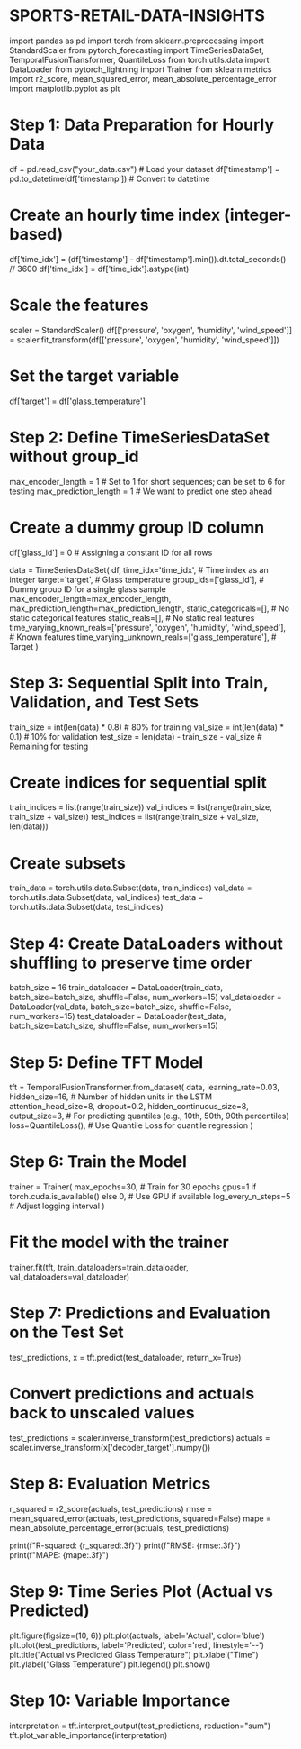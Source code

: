 # SPORTS-RETAIL-DATA-INSIGHTS

import pandas as pd
import torch
from sklearn.preprocessing import StandardScaler
from pytorch_forecasting import TimeSeriesDataSet, TemporalFusionTransformer, QuantileLoss
from torch.utils.data import DataLoader
from pytorch_lightning import Trainer
from sklearn.metrics import r2_score, mean_squared_error, mean_absolute_percentage_error
import matplotlib.pyplot as plt

# Step 1: Data Preparation for Hourly Data
df = pd.read_csv("your_data.csv")  # Load your dataset
df['timestamp'] = pd.to_datetime(df['timestamp'])  # Convert to datetime

# Create an hourly time index (integer-based)
df['time_idx'] = (df['timestamp'] - df['timestamp'].min()).dt.total_seconds() // 3600
df['time_idx'] = df['time_idx'].astype(int)

# Scale the features
scaler = StandardScaler()
df[['pressure', 'oxygen', 'humidity', 'wind_speed']] = scaler.fit_transform(df[['pressure', 'oxygen', 'humidity', 'wind_speed']])

# Set the target variable
df['target'] = df['glass_temperature']

# Step 2: Define TimeSeriesDataSet without group_id
max_encoder_length = 1  # Set to 1 for short sequences; can be set to 6 for testing
max_prediction_length = 1  # We want to predict one step ahead

# Create a dummy group ID column
df['glass_id'] = 0  # Assigning a constant ID for all rows

data = TimeSeriesDataSet(
    df,
    time_idx='time_idx',  # Time index as an integer
    target='target',  # Glass temperature
    group_ids=['glass_id'],  # Dummy group ID for a single glass sample
    max_encoder_length=max_encoder_length,
    max_prediction_length=max_prediction_length,
    static_categoricals=[],  # No static categorical features
    static_reals=[],  # No static real features
    time_varying_known_reals=['pressure', 'oxygen', 'humidity', 'wind_speed'],  # Known features
    time_varying_unknown_reals=['glass_temperature'],  # Target
)

# Step 3: Sequential Split into Train, Validation, and Test Sets
train_size = int(len(data) * 0.8)  # 80% for training
val_size = int(len(data) * 0.1)  # 10% for validation
test_size = len(data) - train_size - val_size  # Remaining for testing

# Create indices for sequential split
train_indices = list(range(train_size))
val_indices = list(range(train_size, train_size + val_size))
test_indices = list(range(train_size + val_size, len(data)))

# Create subsets
train_data = torch.utils.data.Subset(data, train_indices)
val_data = torch.utils.data.Subset(data, val_indices)
test_data = torch.utils.data.Subset(data, test_indices)

# Step 4: Create DataLoaders without shuffling to preserve time order
batch_size = 16
train_dataloader = DataLoader(train_data, batch_size=batch_size, shuffle=False, num_workers=15)
val_dataloader = DataLoader(val_data, batch_size=batch_size, shuffle=False, num_workers=15)
test_dataloader = DataLoader(test_data, batch_size=batch_size, shuffle=False, num_workers=15)

# Step 5: Define TFT Model
tft = TemporalFusionTransformer.from_dataset(
    data,
    learning_rate=0.03,
    hidden_size=16,  # Number of hidden units in the LSTM
    attention_head_size=8,
    dropout=0.2,
    hidden_continuous_size=8,
    output_size=3,  # For predicting quantiles (e.g., 10th, 50th, 90th percentiles)
    loss=QuantileLoss(),  # Use Quantile Loss for quantile regression
)

# Step 6: Train the Model
trainer = Trainer(
    max_epochs=30,  # Train for 30 epochs
    gpus=1 if torch.cuda.is_available() else 0,  # Use GPU if available
    log_every_n_steps=5  # Adjust logging interval
)

# Fit the model with the trainer
trainer.fit(tft, train_dataloaders=train_dataloader, val_dataloaders=val_dataloader)

# Step 7: Predictions and Evaluation on the Test Set
test_predictions, x = tft.predict(test_dataloader, return_x=True)

# Convert predictions and actuals back to unscaled values
test_predictions = scaler.inverse_transform(test_predictions)
actuals = scaler.inverse_transform(x['decoder_target'].numpy())

# Step 8: Evaluation Metrics
r_squared = r2_score(actuals, test_predictions)
rmse = mean_squared_error(actuals, test_predictions, squared=False)
mape = mean_absolute_percentage_error(actuals, test_predictions)

print(f"R-squared: {r_squared:.3f}")
print(f"RMSE: {rmse:.3f}")
print(f"MAPE: {mape:.3f}")

# Step 9: Time Series Plot (Actual vs Predicted)
plt.figure(figsize=(10, 6))
plt.plot(actuals, label='Actual', color='blue')
plt.plot(test_predictions, label='Predicted', color='red', linestyle='--')
plt.title("Actual vs Predicted Glass Temperature")
plt.xlabel("Time")
plt.ylabel("Glass Temperature")
plt.legend()
plt.show()

# Step 10: Variable Importance
interpretation = tft.interpret_output(test_predictions, reduction="sum")
tft.plot_variable_importance(interpretation)

